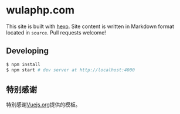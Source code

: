# wulaphp.com

This site is built with [hexo](http://hexo.io/). Site content is written in Markdown format located in `source`. Pull requests welcome!

## Developing

``` bash
$ npm install
$ npm start # dev server at http://localhost:4000
```

## 特别感谢

特别感谢[Vuejs.org](https://github.com/vuejs/vuejs.org)提供的模板。
